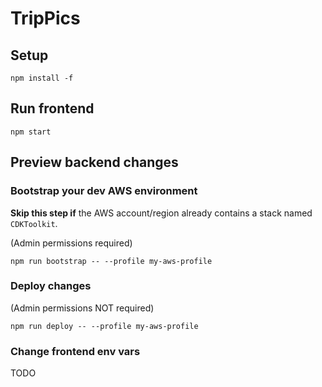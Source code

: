# TripPics
## Setup
`npm install -f`
## Run frontend
`npm start`
## Preview backend changes
### Bootstrap your dev AWS environment
**Skip this step if** the AWS account/region already contains a stack named `CDKToolkit`.

(Admin permissions required)

`npm run bootstrap -- --profile my-aws-profile` 
### Deploy changes
(Admin permissions NOT required)

`npm run deploy -- --profile my-aws-profile`
### Change frontend env vars
TODO